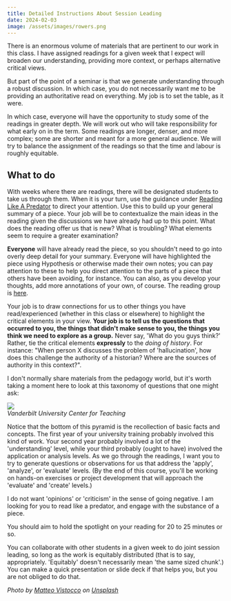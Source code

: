 ```yaml
---
title: Detailed Instructions About Session Leading
date: 2024-02-03
image: /assets/images/rowers.png
---
```


There is an enormous volume of materials that are pertinent to our work in this class. I have assigned readings for a given week that I expect will broaden our understanding, providing more context, or perhaps alternative critical views.

But part of the point of a seminar is that we generate understanding through a robust discussion. In which case, you do not necessarily want me to be providing an authoritative read on everything. My job is to set the table, as it were.

In which case, everyone will have the opportunity to study some of the readings in greater depth. We will work out who will take responsibility for what early on in the term. Some readings are longer, denser, and more complex; some are shorter and meant for a more general audience. We will try to balance the assignment of the readings so that the time and labour is roughly equitable.

## What to do

With weeks where there are readings, there will be designated students to take us through them. When it is your turn, use the guidance under [Reading Like A Predator](/posts/2024/reading) to direct your attention. Use this to build up your general summary of a piece. Your job will be to contextualize the main ideas in the reading given the discussions we have already had up to this point. What does the reading offer us that is new? What is troubling? What elements seem to require a greater examination?

**Everyone** will have already read the piece, so you shouldn't need to go into overly deep detail for your summary. Everyone will have highlighted the piece using Hypothesis or otherwise made their own notes; you can pay attention to these to help you direct attention to the parts of a piece that others have been avoiding, for instance. You can also, as you develop your thoughts, add more annotations of your own, of course. The reading group is [here](https://hypothes.is/groups/zLnyJnw2/hist4805a). 

Your job is to draw connections for us to other things you have read/experienced (whether in this class or elsewhere) to highlight the critical elements in your view. **Your job is to tell us the questions that occurred to you, the things that didn't make sense to you, the things you think we need to explore as a group.** Never say, 'What do you guys think?' Rather, tie the critical elements **expressly** to the _doing of history_. For instance: "When person X discusses the problem of 'hallucination', how does this challenge the authority of a historian? Where are the sources of authority in this context?".

I don't normally share materials from the pedagogy world, but it's worth taking a moment here to look at this taxonomy of questions that one might ask:

![](https://assets-global.website-files.com/5c78f54316f86555c1fbe814/5ee75b68a922ca8c8f9de23c_29428436431_170dc675d7_o.png) <br> _Vanderbilt University Center for Teaching_

Notice that the bottom of this pyramid is the recollection of basic facts and concepts. The first year of your university training probably involved this kind of work. Your second year probably involved a lot of the 'understanding' level, while your third probably (ought to have) involved the application or analysis levels. As we go through the readings, I want you to try to generate questions or observations for us that address the 'apply', 'analyze', or 'evaluate' levels. (By the end of this course, you'll be working on hands-on exercises or project development that will approach the 'evaluate' and 'create' levels.)

I do not want 'opinions' or 'criticism' in the sense of going negative. I am looking for you to read like a predator, and engage with the substance of a piece.

You should aim to hold the spotlight on your reading for 20 to 25 minutes or so. 

You can collaborate with other students in a given week to do joint session leading, so long as the work is equitably distributed (that is to say, appropriately. 'Equitably' doesn't necessarily mean 'the same sized chunk'.) You can make a quick presentation or slide deck if that helps you, but you are not obliged to do that.

_Photo by <a href="https://unsplash.com/@mrsunflower94?utm_content=creditCopyText&utm_medium=referral&utm_source=unsplash">Matteo Vistocco</a> on <a href="https://unsplash.com/photos/people-riding-boat-on-body-of-water-Dph00R2SwFo">Unsplash</a>_